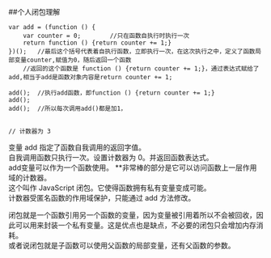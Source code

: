 ##个人闭包理解
<pre><code>var add = (function () {
    var counter = 0;		//只在函数自执行时执行一次
    return function () {return counter += 1;}
})();   //最后这个括号代表着自执行函数，立即执行一次，在这次执行之中，定义了函数局部变量counter,赋值为0，随后返回一个函数
	//返回的这个函数是 function () {return counter += 1;}，通过表达式赋给了add,相当于add是函数对象内容是return counter += 1;

add();	//执行add函数，即function () {return counter += 1;}
add();
add();	//所以每次调用add()都是加1，


// 计数器为 3
</code></pre>   

变量 add 指定了函数自我调用的返回字值。   
自我调用函数只执行一次。设置计数器为 0。并返回函数表达式。   
add变量可以作为一个函数使用。                                 **非常棒的部分是它可以访问函数上一层作用域的计数器。   
这个叫作 JavaScript 闭包。它使得函数拥有私有变量变成可能。   
计数器受匿名函数的作用域保护，只能通过 add 方法修改。   


闭包就是一个函数引用另一个函数的变量，因为变量被引用着所以不会被回收，因此可以用来封装一个私有变量。这是优点也是缺点，不必要的闭包只会增加内存消耗。   
或者说闭包就是子函数可以使用父函数的局部变量，还有父函数的参数。   
